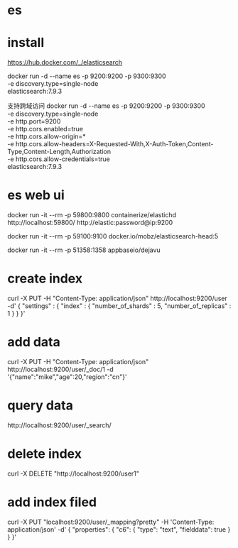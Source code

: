 # es
 
# install 
https://hub.docker.com/_/elasticsearch


docker run -d --name es  -p 9200:9200 -p 9300:9300 \
-e discovery.type=single-node \
elasticsearch:7.9.3

支持跨域访问
docker run -d --name es  -p 9200:9200 -p 9300:9300 \
-e discovery.type=single-node \
-e http.port=9200  \
-e http.cors.enabled=true  \
-e http.cors.allow-origin=* \
-e http.cors.allow-headers=X-Requested-With,X-Auth-Token,Content-Type,Content-Length,Authorization  \
-e http.cors.allow-credentials=true \
elasticsearch:7.9.3

# es web ui
docker run -it --rm -p 59800:9800 containerize/elastichd
http://localhost:59800/
http://elastic:password@ip:9200


docker run -it --rm -p 59100:9100 docker.io/mobz/elasticsearch-head:5


docker run -it --rm -p 51358:1358  appbaseio/dejavu

# create index
curl -X PUT -H "Content-Type: application/json" http://localhost:9200/user -d'
{
    "settings" : {
        "index" : {
            "number_of_shards" : 5, 
            "number_of_replicas" : 1 
        }
    }
}'

# add data
curl -X PUT -H "Content-Type: application/json" http://localhost:9200/user/_doc/1 -d '{"name":"mike","age":20,"region":"cn"}'

# query data
http://localhost:9200/user/_search/


# delete index
curl -X DELETE "http://localhost:9200/user1"


# add index filed
curl -X PUT "localhost:9200/user/_mapping?pretty" -H 'Content-Type: application/json' -d'
{
  "properties": {
    "c6": { 
      "type":     "text",
      "fielddata": true
    }
  }
}'